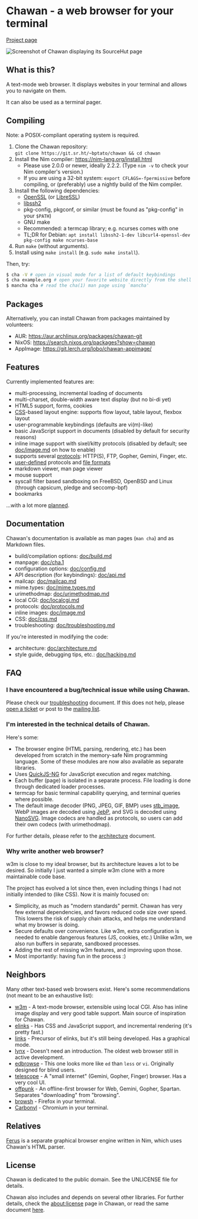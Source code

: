 # Chawan - a web browser for your terminal

[Project page](https://sr.ht/~bptato/chawan)

![Screenshot of Chawan displaying its SourceHut page](doc/showcase.png)

## What is this?

A text-mode web browser. It displays websites in your terminal and allows
you to navigate on them.

It can also be used as a terminal pager.

## Compiling

Note: a POSIX-compliant operating system is required.

1. Clone the Chawan repository:  
   `git clone https://git.sr.ht/~bptato/chawan && cd chawan`
2. Install the Nim compiler: <https://nim-lang.org/install.html>
	* Please use 2.0.0 or newer, ideally 2.2.2. (Type `nim -v` to
	  check your Nim compiler's version.)
	* If you are using a 32-bit system: `export CFLAGS=-fpermissive`
	  before compiling, or (preferably) use a nightly build of the
	  Nim compiler.
3. Install the following dependencies:
	* [OpenSSL](https://www.openssl.org/) (or
	  [LibreSSL](https://www.libressl.org/))
	* [libssh2](https://libssh2.org/)
	* pkg-config, pkgconf, or similar (must be found as "pkg-config" in your
	  `$PATH`)
	* GNU make
	* Recommended: a termcap library; e.g. ncurses comes with one
	* TL;DR for Debian:
	  `apt install libssh2-1-dev libcurl4-openssl-dev pkg-config make ncurses-base`
4. Run `make` (without arguments).
5. Install using `make install` (e.g. `sudo make install`).

Then, try:

```bash
$ cha -V # open in visual mode for a list of default keybindings
$ cha example.org # open your favorite website directly from the shell
$ mancha cha # read the cha(1) man page using `mancha'
```

## Packages

Alternatively, you can install Chawan from packages maintained by
volunteers:

* AUR: <https://aur.archlinux.org/packages/chawan-git>
* NixOS: <https://search.nixos.org/packages?show=chawan>
* AppImage: <https://git.lerch.org/lobo/chawan-appimage/>

## Features

Currently implemented features are:

* multi-processing, incremental loading of documents
* multi-charset, double-width aware text display (but no bi-di yet)
* HTML5 support, forms, cookies
* [CSS](doc/css.md)-based layout engine: supports flow layout, table
  layout, flexbox layout
* user-programmable keybindings (defaults are vi(m)-like)
* basic JavaScript support in documents (disabled by default for security
  reasons)
* inline image support with sixel/kitty protocols (disabled by default;
  see [doc/image.md](doc/image.md) on how to enable)
* supports several [protocols](doc/protocols.md): HTTP(S), FTP, Gopher, Gemini,
  Finger, etc.
* [user-defined](doc/urimethodmap.md) protocols and
  [file formats](doc/mailcap.md)
* markdown viewer, man page viewer
* mouse support
* syscall filter based sandboxing on FreeBSD, OpenBSD and Linux (through
  capsicum, pledge and seccomp-bpf)
* bookmarks

...with a lot more [planned](todo).

## Documentation

Chawan's documentation is available as man pages (`man cha`) and as
Markdown files.

* build/compilation options: [doc/build.md](doc/build.md)
* manpage: [doc/cha.1](doc/cha.1)
* configuration options: [doc/config.md](doc/config.md)
* API description (for keybindings): [doc/api.md](doc/api.md)
* mailcap: [doc/mailcap.md](doc/mailcap.md)
* mime.types: [doc/mime.types.md](doc/mime.types.md)
* urimethodmap: [doc/urimethodmap.md](doc/urimethodmap.md)
* local CGI: [doc/localcgi.md](doc/localcgi.md)
* protocols: [doc/protocols.md](doc/protocols.md)
* inline images: [doc/image.md](doc/image.md)
* CSS: [doc/css.md](doc/css.md)
* troubleshooting: [doc/troubleshooting.md](doc/troubleshooting.md)

If you're interested in modifying the code:

* architecture: [doc/architecture.md](doc/architecture.md)
* style guide, debugging tips, etc.: [doc/hacking.md](doc/hacking.md)

## FAQ

### I have encountered a bug/technical issue while using Chawan.

Please check our [troubleshooting](doc/troubleshooting.md) document. If this
does not help, please [open a ticket](https://todo.sr.ht/~bptato/chawan)
or post to the [mailing list](mailto:~bptato/chawan-devel@lists.sr.ht).

### I'm interested in the technical details of Chawan.

Here's some:

* The browser engine (HTML parsing, rendering, etc.) has been developed
  from scratch in the memory-safe Nim programming language. Some of these
  modules are now also available as separate libraries.
* Uses [QuickJS-NG](https://github.com/quickjs-ng/quickjs) for JavaScript
  execution and regex matching.
* Each buffer (page) is isolated in a separate process. File loading is done
  through dedicated loader processes.
* termcap for basic terminal capability querying, and terminal queries where
  possible.
* The default image decoder (PNG, JPEG, GIF, BMP) uses
  [stb_image](https://github.com/nothings/stb), WebP images are
  decoded using [JebP](https://github.com/matanui159/jebp), and SVG is
  decoded using [NanoSVG](https://github.com/memononen/nanosvg).  Image
  codecs are handled as protocols, so users can add their own codecs
  (with urimethodmap).

For further details, please refer to the [architecture](doc/architecture.md)
document.

### Why write another web browser?

w3m is close to my ideal browser, but its architecture leaves a lot to be
desired. So initially I just wanted a simple w3m clone with a more maintainable
code base.

The project has evolved a lot since then, even including things I had not
initially intended to (like CSS). Now it is mainly focused on:

* Simplicity, as much as "modern standards" permit. Chawan has very few external
  dependencies, and favors reduced code size over speed. This lowers the risk
  of supply chain attacks, and helps me understand what my browser is doing.
* Secure defaults over convenience. Like w3m, extra configuration is
  needed to enable dangerous features (JS, cookies, etc.) Unlike w3m, we
  also run buffers in separate, sandboxed processes.
* Adding the rest of missing w3m features, and improving upon those.
* Most importantly: having fun in the process :)

## Neighbors

Many other text-based web browsers exist. Here's some recommendations
(not meant to be an exhaustive list):

* [w3m](https://sr.ht/~rkta/w3m/) - A text-mode browser, extensible using
  local CGI. Also has inline image display and very good table support.
  Main source of inspiration for Chawan.
* [elinks](https://github.com/rkd77/elinks) - Has CSS and JavaScript support,
  and incremental rendering (it's pretty fast.)
* [links](http://links.twibright.com/) - Precursor of elinks, but it's still
  being developed. Has a graphical mode.
* [lynx](https://lynx.invisible-island.net/) - Doesn't need an introduction.
  The oldest web browser still in active development.
* [edbrowse](http://edbrowse.org/) - This one looks more like `ed` than
  `less` or `vi`. Originally designed for blind users.
* [telescope](https://github.com/telescope-browser/telescope) - A "small
  internet" (Gemini, Gopher, Finger) browser. Has a very cool UI.
* [offpunk](https://sr.ht/~lioploum/offpunk/) - An offline-first browser
  for Web, Gemini, Gopher, Spartan. Separates "downloading" from "browsing".
* [browsh](https://www.brow.sh/) - Firefox in your terminal.
* [Carbonyl](https://github.com/fathyb/carbonyl) - Chromium in your terminal.

## Relatives

[Ferus](https://github.com/ferus-web/ferus) is a separate graphical browser
engine written in Nim, which uses Chawan's HTML parser.

## License

Chawan is dedicated to the public domain. See the UNLICENSE file for details.

Chawan also includes and depends on several other libraries. For further
details, check the <about:license> page in Chawan, or read the same document
[here](res/license.md).
